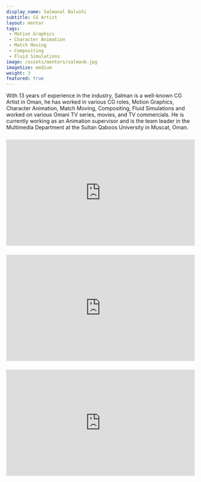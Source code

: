 ```yaml
---
display_name: Salmanal Balushi
subtitle: CG Artist
layout: mentor
tags:
 - Motion Graphics
 - Character Animation
 - Match Moving
 - Compositing
 - Fluid Simulations
image: /assets/mentors/salmanb.jpg
imageSize: medium
weight: 3
featured: true
---
```

With 13 years of experience in the industry, Salman is a well-known CG Artist in Oman, he has worked in various CG roles, Motion Graphics, Character Animation, Match Moving, Compositing, Fluid Simulations and worked on various Omani TV series, movies, and TV commercials. He is currently working as an Animation supervisor and is the team leader in the Multimedia Department at the Sultan Qaboos University in Muscat, Oman.

<div style="padding:56.25% 0 0 0;position:relative;margin-top: 24px;"><iframe src="https://player.vimeo.com/video/440530138?title=0&byline=0&portrait=0" style="position:absolute;top:0;left:0;width:100%;height:100%;" frameborder="0" allow="autoplay; fullscreen" allowfullscreen></iframe></div><script src="https://player.vimeo.com/api/player.js"></script>
<div style="padding:56.25% 0 0 0;position:relative;margin-top: 24px;"><iframe src="https://player.vimeo.com/video/440529983?title=0&byline=0&portrait=0" style="position:absolute;top:0;left:0;width:100%;height:100%;" frameborder="0" allow="autoplay; fullscreen" allowfullscreen></iframe></div><script src="https://player.vimeo.com/api/player.js"></script>
<div style="padding:56.25% 0 0 0;position:relative;margin-top: 24px;"><iframe src="https://player.vimeo.com/video/440530659?title=0&byline=0&portrait=0" style="position:absolute;top:0;left:0;width:100%;height:100%;" frameborder="0" allow="autoplay; fullscreen" allowfullscreen></iframe></div><script src="https://player.vimeo.com/api/player.js"></script>

